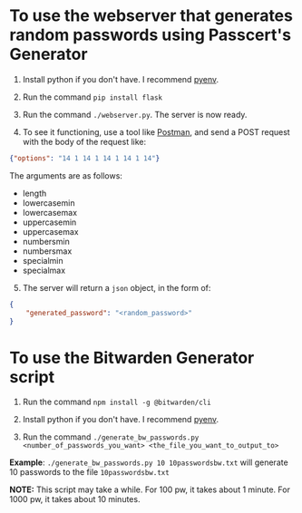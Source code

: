 # To use the webserver that generates random passwords using Passcert's Generator

1. Install python if you don't have. I recommend [pyenv](https://github.com/pyenv/pyenv).

2. Run the command `pip install flask`

3. Run the command `./webserver.py`. The server is now ready. 

4. To see it functioning, use a tool like [Postman](https://www.postman.com/), and send a POST request with the body of the request like:

```json
{"options": "14 1 14 1 14 1 14 1 14"}
```
The arguments are as follows:

- length
- lowercasemin
- lowercasemax
- uppercasemin
- uppercasemax
- numbersmin
- numbersmax
- specialmin
- specialmax

5. The server will return a `json` object, in the form of:

```json
{
    "generated_password": "<random_password>"
}
```

# To use the Bitwarden Generator script

1. Run the command `npm install -g @bitwarden/cli`

2. Install python if you don't have. I recommend [pyenv](https://github.com/pyenv/pyenv).

3. Run the command `./generate_bw_passwords.py <number_of_passwords_you_want> <the_file_you_want_to_output_to>`

**Example**: `./generate_bw_passwords.py 10 10passwordsbw.txt` will generate 10 passwords to the file `10passwordsbw.txt`

**NOTE:** This script may take a while. For 100 pw, it takes about 1 minute. For 1000 pw, it takes about 10 minutes.
